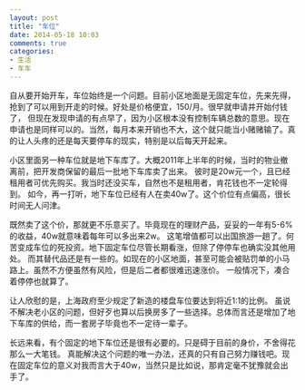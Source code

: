 ```yaml
---
layout: post
title: "车位"
date: 2014-05-18 10:03
comments: true
categories:
- 生活
- 车车
---
```


自从要开始开车，车位始终是一个问题。目前小区地面是无固定车位，先来先得，抢到了可以用到开走的时候。好处是价格便宜，150/月。很早就申请并开始付钱了，
但现在发现申请的有点早了，因为小区根本没有控制车辆总数的意思。现在申请也是同样可以的。当然，每月本来开销也不大，这个就只能当小赌赌输了。真的让人头疼的还是每天要停车的现实，特别是以后每天开起来。

小区里面另一种车位就是地下车库了。大概2011年上半年的时候，当时的物业撤离前，把开发商保留的最后一批地下车库卖了出来。
彼时是20w元一个，且已经租用者可优先购买。我当时还没买车，自然也不是租用者，肯花钱也不一定轮得到。
如今，再一打听，地下车位已经有人在卖40w了。这个价位有点偏高，很长时间无人问津。

既然卖了这个价，那就更不乐意买了。毕竟现在的理财产品，妥妥的一年有5-6%的收益，40w就意味着每年可以多出来2w。
这笔增值都可以出国旅游一趟了。何苦变成车位的死投资。地下固定车位尽管长期看涨，但除了停停车也确实没其他用处。
而其替代品还是有一些的。如现在的小区地面，甚至可能会被贴罚单的小马路上。虽然不方便虽然有风险，但是后二者都很难迅速涨价。
一般情况下，凑合着停停也就算了。

让人欣慰的是，上海政府至少规定了新造的楼盘车位要达到将近1:1的比例。
虽说不解决老小区的问题，但好歹也算以后换房多了一些选择。总体而言还是增加了地下车库的供给，而一套房子毕竟也不一定待一辈子。

长远来看，有个固定的地下车位还是很有必要的。只是碍于目前的身价，不舍得花那么一大笔钱。
真能解决这个问题的唯一办法，还真的只有自己努力赚钱吧。现在固定车位的意义对我而言大于40w，当然只是比如说，那肯定毫不犹豫就会出手了。
